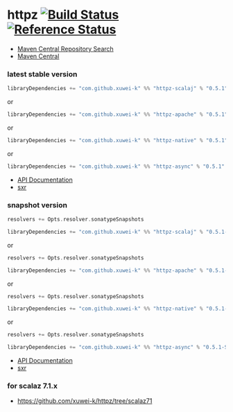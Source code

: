 # httpz [![Build Status](https://travis-ci.org/xuwei-k/httpz.svg?branch=master)](https://travis-ci.org/xuwei-k/httpz) [![Reference Status](https://www.versioneye.com/java/com.github.xuwei-k:httpz_2.11/reference_badge.svg?style=flat)](https://www.versioneye.com/java/com.github.xuwei-k:httpz_2.11/references)

- [Maven Central Repository Search](http://search.maven.org/#search%7Cga%7C1%7Cg%3A%22com.github.xuwei-k%22)
- [Maven Central](http://repo1.maven.org/maven2/com/github/xuwei-k/)


### latest stable version

```scala
libraryDependencies += "com.github.xuwei-k" %% "httpz-scalaj" % "0.5.1"
```

or

```scala
libraryDependencies += "com.github.xuwei-k" %% "httpz-apache" % "0.5.1"
```

or

```scala
libraryDependencies += "com.github.xuwei-k" %% "httpz-native" % "0.5.1"
```

or

```scala
libraryDependencies += "com.github.xuwei-k" %% "httpz-async" % "0.5.1"
```


- [API Documentation](https://oss.sonatype.org/service/local/repositories/releases/archive/com/github/xuwei-k/httpz-all_2.11/0.5.1/httpz-all_2.11-0.5.1-javadoc.jar/!/index.html)
- [sxr](https://oss.sonatype.org/service/local/repositories/releases/archive/com/github/xuwei-k/httpz-all_2.11/0.5.1/httpz-all_2.11-0.5.1-sxr.jar/!/index.html)


### snapshot version

```scala
resolvers += Opts.resolver.sonatypeSnapshots

libraryDependencies += "com.github.xuwei-k" %% "httpz-scalaj" % "0.5.1-SNAPSHOT"
```

or

```scala
resolvers += Opts.resolver.sonatypeSnapshots

libraryDependencies += "com.github.xuwei-k" %% "httpz-apache" % "0.5.1-SNAPSHOT"
```

or

```scala
resolvers += Opts.resolver.sonatypeSnapshots

libraryDependencies += "com.github.xuwei-k" %% "httpz-native" % "0.5.1-SNAPSHOT"
```

or

```scala
resolvers += Opts.resolver.sonatypeSnapshots

libraryDependencies += "com.github.xuwei-k" %% "httpz-async" % "0.5.1-SNAPSHOT"
```


- [API Documentation](https://oss.sonatype.org/service/local/repositories/snapshots/archive/com/github/xuwei-k/httpz-all_2.11/0.5.1-SNAPSHOT/httpz-all_2.11-0.5.1-SNAPSHOT-javadoc.jar/!/index.html)
- [sxr](https://oss.sonatype.org/service/local/repositories/snapshots/archive/com/github/xuwei-k/httpz-all_2.11/0.5.1-SNAPSHOT/httpz-all_2.11-0.5.1-SNAPSHOT-sxr.jar/!/index.html)


### for scalaz 7.1.x
- <https://github.com/xuwei-k/httpz/tree/scalaz71>

